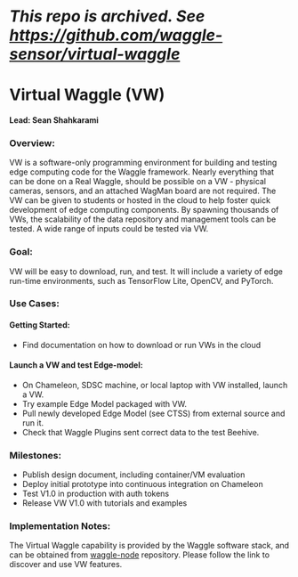 # _This repo is archived. See https://github.com/waggle-sensor/virtual-waggle_

# Virtual Waggle (VW)

#### Lead: Sean Shahkarami

### Overview:
VW is a software-only programming environment for building and testing edge computing code for the Waggle framework.  Nearly everything that can be done on a Real Waggle, should be possible on a VW - physical cameras, sensors, and an attached WagMan board are not required.  The VW can be given to students or hosted in the cloud to help foster quick development of edge computing components.  By spawning thousands of VWs, the scalability of the data repository and management tools can be tested.  A wide range of inputs could be tested via VW.

### Goal:
VW will be easy to download, run, and test.  It will include a variety of edge run-time environments, such as TensorFlow Lite, OpenCV, and PyTorch.

### Use Cases:
#### Getting Started:
* Find documentation on how to download or run VWs in the cloud
#### Launch a VW and test Edge-model:
* On Chameleon, SDSC machine, or local laptop with VW installed, launch a VW.
* Try example Edge Model packaged with VW.
* Pull newly developed Edge Model (see CTSS) from external source and run it.
* Check that Waggle Plugins sent correct data to the test Beehive.

### Milestones:
* Publish design document, including container/VM evaluation
* Deploy initial prototype into continuous integration on Chameleon
* Test V1.0 in production with auth tokens
* Release VW V1.0 with tutorials and examples

### Implementation Notes:
The Virtual Waggle capability is provided by the Waggle software stack, and can be obtained from [waggle-node](https://github.com/waggle-sensor/waggle-node) repository. Please follow the link to discover and use VW features. 
